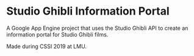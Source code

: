# Studio Ghibli Information Portal

A Google App Engine project that uses the Studio Ghibli API to create an information portal for Studio Ghibli films.

Made during CSSI 2019 at LMU.
